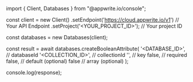 import { Client, Databases } from "@appwrite.io/console";

const client = new Client()
    .setEndpoint('https://cloud.appwrite.io/v1') // Your API Endpoint
    .setProject('&lt;YOUR_PROJECT_ID&gt;'); // Your project ID

const databases = new Databases(client);

const result = await databases.createBooleanAttribute(
    '<DATABASE_ID>', // databaseId
    '<COLLECTION_ID>', // collectionId
    '', // key
    false, // required
    false, // default (optional)
    false // array (optional)
);

console.log(response);
